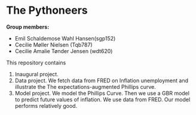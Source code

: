 # The Pythoneers

**Group members:**
- Emil Schaldemose Wahl Hansen(sgp152)
- Cecilie Møller Nielsen (Tqb787)
- Cecilie Amalie Tønder Jensen (wdt620)


This repository contains  
1. Inaugural project. 
2. Data project. We fetch data from FRED on Inflation unemployment and illustrate the The expectations-augmented Phillips curve.
3. Model project. We model the Phillips Curve. Then we use a GBR model to predict future values of inflation. We use data from FRED. Our model performs relatively good. 
